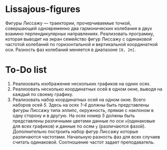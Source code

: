 # Lissajous-figures
Фигуры Лиссажу — траектории, прочерчиваемые точкой, совершающей одновременно два гармонических колебания в двух взаимно перпендикулярных направлениях. Реализовать программу, которая выводит на экран семейство фигур Лиссажу с одинаковой частотой колебаний по горизонтальной и вертикальной координатной оси. Разность фаз колебаний меняется в диапазоне `[0, 2π]`. 
# To-Do list
1) Реализовать изображение нескольких графиков на одних осях. 
2) Реализовать несколько координатных осей в одном окне, выводя на каждый по своему графику. 
3) Реализовать набор координатных осей на одном окне. Всего наборов осей _5_. Здесь на осях _1-4_ должны быть представлены фигуры Лиссажу типа эллипс, окружность, прямая с наклоном в одну сторону и в другую. На осях номер _5_ должны быть представлены различными цветами данные по оси `x`(одинаковые для всех графиков) и данные по осям `y` (различаются фазой).
Дополнительно построить набор фигур Лиссажу которые различаются частотами. Начальную разность фаз для всех случаев считать одинаковой. Соотношение частот задает преподаватель.
